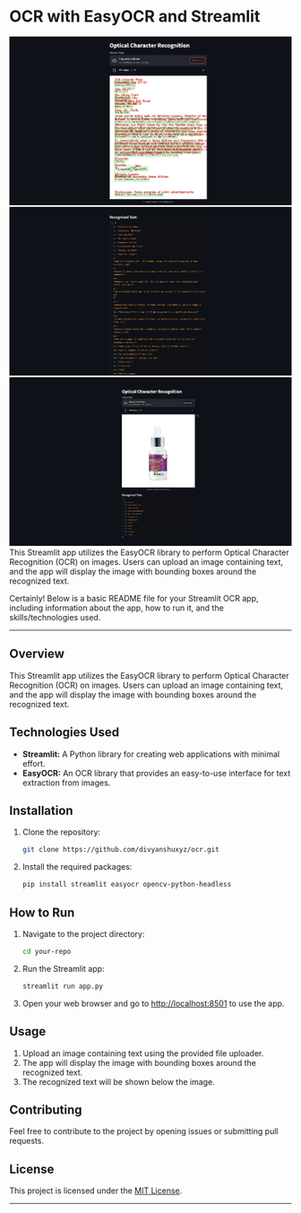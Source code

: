 #  OCR with EasyOCR and Streamlit

![Example Image](https://github.com/divyanshuxyz/ocr/blob/main/snapshot/0.png)
![Example Image](https://github.com/divyanshuxyz/ocr/blob/main/snapshot/1.png)
![Example Image](https://github.com/divyanshuxyz/ocr/blob/main/snapshot/2.png)
This Streamlit app utilizes the EasyOCR library to perform Optical Character Recognition (OCR) on images. Users can upload an image containing text, and the app will display the image with bounding boxes around the recognized text.

Certainly! Below is a basic README file for your Streamlit OCR app, including information about the app, how to run it, and the skills/technologies used.

---



## Overview

This Streamlit app utilizes the EasyOCR library to perform Optical Character Recognition (OCR) on images. Users can upload an image containing text, and the app will display the image with bounding boxes around the recognized text.

## Technologies Used

- **Streamlit:** A Python library for creating web applications with minimal effort.
- **EasyOCR:** An OCR library that provides an easy-to-use interface for text extraction from images.

## Installation

1. Clone the repository:

   ```bash
   git clone https://github.com/divyanshuxyz/ocr.git
   ```

2. Install the required packages:

   ```bash
   pip install streamlit easyocr opencv-python-headless
   ```

## How to Run

1. Navigate to the project directory:

   ```bash
   cd your-repo
   ```

2. Run the Streamlit app:

   ```bash
   streamlit run app.py
   ```

3. Open your web browser and go to [http://localhost:8501](http://localhost:8501) to use the app.

## Usage

1. Upload an image containing text using the provided file uploader.
2. The app will display the image with bounding boxes around the recognized text.
3. The recognized text will be shown below the image.

## Contributing

Feel free to contribute to the project by opening issues or submitting pull requests.

## License

This project is licensed under the [MIT License](LICENSE).

---

